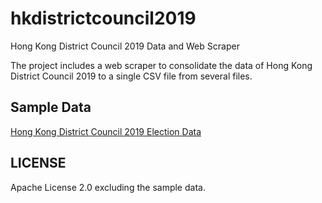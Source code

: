 # hkdistrictcouncil2019
Hong Kong District Council 2019 Data and Web Scraper

The project includes a web scraper to consolidate the data of Hong Kong District Council 2019 to a single CSV file from several files.

## Sample Data

[Hong Kong District Council 2019 Election Data](https://github.com/sammyfung/hkdistrictcouncil2019/blob/main/sample-data/hkdistrictcouncil2019-election-sorted.csv)

## LICENSE

Apache License 2.0 excluding the sample data.

